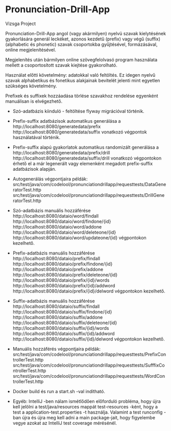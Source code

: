 # Pronunciation-Drill-App
Vizsga Project

Pronunciation-Drill-App angol (vagy akármilyen) nyelvü szavak kielytésének
gyakorlására generál leckéket, azonos kezdetű (prefix) vagy végű (suffix) (alphabetic és phonetic)
szavak csoportokba gyűjtésével, formázásával, online megjelenítésével.

Megjelenítés után bármilyen online szövegfelolvasó program használata mellett
a csoportosított szavak kiejtése gyakorolható.

Használat előtti követelmény: adatokkal való feltöltés.
Ez idegen nyelvű szavak alphabetikus és fonetikus alakjainak bevitelét jelenti
mint egyetlen szükséges követelmény.

Prefixek és suffixek hozzáadása törlése szavakhoz rendelése egyenként manuálisan is elvégezhető.

- Szó-adatbázis kiinduló - feltöltése flyway migrációval történik.

- Prefix-suffix adatbázisok automatikus generálása a
        http://localhost:8080/generatedata/prefix
        http://localhost:8080/generatedata/suffix
  vonatkozó végpontok használatával történik.
  
- Prefix-suffix alapú gyakorlatok automatikus randomizált generálása a
        http://localhost:8080/generatedata/prefix/drill
        http://localhost:8080/generatedata/suffix/drill
  vonatkozó végpontokon érhető el a már legenerált
  vagy elemenként megadott prefix-suffix adatbázisok alapján.

- Autogenerálás végpontjaira példák:
        src/test/java/com/codelool/pronunciationdrillapp/requesttests/DataGeneratorTest.http
        src/test/java/com/codelool/pronunciationdrillapp/requesttests/DrillGeneratorTest.http

- Szó-adatbázis manuális hozzáférése
        http://localhost:8080/dataio/word/findall
        http://localhost:8080/dataio/word/findone/{id}
        http://localhost:8080/dataio/word/addone
        http://localhost:8080/dataio/word/deleteone/{id}
        http://localhost:8080/dataio/word/updateone/{id}
  végpontokon kezelhető.

- Prefix-adatbázis manuális hozzáférése  
        http://localhost:8080/dataio/prefix/findall
        http://localhost:8080/dataio/prefix/findone/{id}
        http://localhost:8080/dataio/prefix/addone
        http://localhost:8080/dataio/prefix/deleteone/{id}
        http://localhost:8080/dataio/prefix/{id}/words
        http://localhost:8080/dataio/prefix/{id}/addword
        http://localhost:8080/dataio/prefix/{id}/delword
  végpontokon kezelhető.
  
- Suffix-adatbázis manuális hozzáférése
        http://localhost:8080/dataio/suffix/findall
        http://localhost:8080/dataio/suffix/findone/{id}
        http://localhost:8080/dataio/suffix/addone
        http://localhost:8080/dataio/suffix/deleteone/{id}
        http://localhost:8080/dataio/suffix/{id}/words
        http://localhost:8080/dataio/suffix/{id}/addword
        http://localhost:8080/dataio/suffix/{id}/delword
  végpontokon kezelhető.

- Manuális hozzáférés végpontjaira példák:
        src/test/java/com/codelool/pronunciationdrillapp/requesttests/PrefixControllerTest.http
        src/test/java/com/codelool/pronunciationdrillapp/requesttests/SufffixControllerTest.http
        src/test/java/com/codelool/pronunciationdrillapp/requesttests/WordControllerTest.http

- Docker build és run a start.sh -val indítható.

- Egyéb:
  IntelliJ -ben nálam ismétlődően előforduló probléma, hogy újra kell jelölni
  a test/java/resources mappát test-resources -ként, hogy a test a application-test.properties -t használja.
  Valamint a test runconfig -ban újra és újra meg kell adni a main package-jait,
  hogy figyelembe vegye azokat az IntelliJ test coverage mérésénél.   

